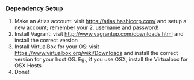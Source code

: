 ### Dependency Setup
1. Make an Atlas account: visit https://atlas.hashicorp.com/ and setup a new account; remember your 2. username and password!
3. Install Vagrant: visit http://www.vagrantup.com/downloads.html and install the correct version
4. Install VirtualBox for your OS: visit https://www.virtualbox.org/wiki/Downloads and install the correct version for your host OS. Eg., if you use OSX, install the Virtualbox for OSX Hosts
5. Done!
